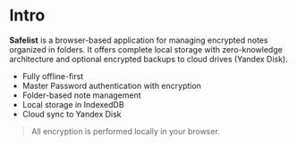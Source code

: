 # Intro

**Safelist** is a browser-based application for managing encrypted notes organized in folders. It offers complete local storage with zero-knowledge architecture and optional encrypted backups to cloud drives (Yandex Disk).

- Fully offline-first
- Master Password authentication with encryption
- Folder-based note management
- Local storage in IndexedDB
- Cloud sync to Yandex Disk

> All encryption is performed locally in your browser.